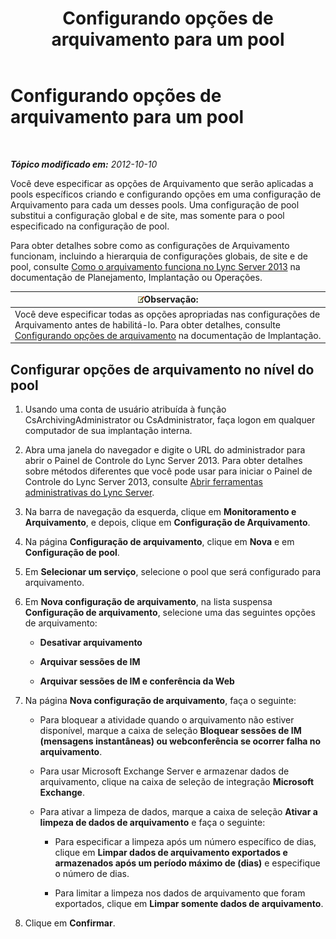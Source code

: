 ﻿---
title: Configurando opções de arquivamento para um pool
TOCTitle: Configurando opções de arquivamento para um pool
ms:assetid: b7cb0fd8-3d31-4858-a75c-c66a7742556e
ms:mtpsurl: https://technet.microsoft.com/pt-br/library/JJ205200(v=OCS.15)
ms:contentKeyID: 49307887
ms.date: 05/19/2016
mtps_version: v=OCS.15
ms.translationtype: HT
---

# Configurando opções de arquivamento para um pool

 

_**Tópico modificado em:** 2012-10-10_

Você deve especificar as opções de Arquivamento que serão aplicadas a pools específicos criando e configurando opções em uma configuração de Arquivamento para cada um desses pools. Uma configuração de pool substitui a configuração global e de site, mas somente para o pool especificado na configuração de pool.

Para obter detalhes sobre como as configurações de Arquivamento funcionam, incluindo a hierarquia de configurações globais, de site e de pool, consulte [Como o arquivamento funciona no Lync Server 2013](lync-server-2013-how-archiving-works.md) na documentação de Planejamento, Implantação ou Operações.

<table>
<thead>
<tr class="header">
<th><img src="images/Gg425756.note(OCS.15).gif" title="note" alt="note" />Observação:</th>
</tr>
</thead>
<tbody>
<tr class="odd">
<td>Você deve especificar todas as opções apropriadas nas configurações de Arquivamento antes de habilitá-lo. Para obter detalhes, consulte <a href="lync-server-2013-configuring-archiving-options.md">Configurando opções de arquivamento</a> na documentação de Implantação.</td>
</tr>
</tbody>
</table>


## Configurar opções de arquivamento no nível do pool

1.  Usando uma conta de usuário atribuída à função CsArchivingAdministrator ou CsAdministrator, faça logon em qualquer computador de sua implantação interna.

2.  Abra uma janela do navegador e digite o URL do administrador para abrir o Painel de Controle do Lync Server 2013. Para obter detalhes sobre métodos diferentes que você pode usar para iniciar o Painel de Controle do Lync Server 2013, consulte [Abrir ferramentas administrativas do Lync Server](lync-server-2013-open-lync-server-administrative-tools.md).

3.  Na barra de navegação da esquerda, clique em **Monitoramento e Arquivamento**, e depois, clique em **Configuração de Arquivamento**.

4.  Na página **Configuração de arquivamento**, clique em **Nova** e em **Configuração de pool**.

5.  Em **Selecionar um serviço**, selecione o pool que será configurado para arquivamento.

6.  Em **Nova configuração de arquivamento**, na lista suspensa **Configuração de arquivamento**, selecione uma das seguintes opções de arquivamento:
    
      - **Desativar arquivamento**
    
      - **Arquivar sessões de IM**
    
      - **Arquivar sessões de IM e conferência da Web**

7.  Na página **Nova configuração de arquivamento**, faça o seguinte:
    
      - Para bloquear a atividade quando o arquivamento não estiver disponível, marque a caixa de seleção **Bloquear sessões de IM (mensagens instantâneas) ou webconferência se ocorrer falha no arquivamento**.
    
      - Para usar Microsoft Exchange Server e armazenar dados de arquivamento, clique na caixa de seleção de integração **Microsoft Exchange**.
    
      - Para ativar a limpeza de dados, marque a caixa de seleção **Ativar a limpeza de dados de arquivamento** e faça o seguinte:
        
          - Para especificar a limpeza após um número específico de dias, clique em **Limpar dados de arquivamento exportados e armazenados após um período máximo de (dias)** e especifique o número de dias.
        
          - Para limitar a limpeza nos dados de arquivamento que foram exportados, clique em **Limpar somente dados de arquivamento**.

8.  Clique em **Confirmar**.

